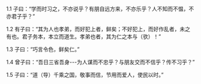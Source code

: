 1.1 子曰：“学而时习之，不亦说乎？有朋自远方来，不亦乐乎？人不知而不愠，不亦君子乎？”

1.2 有子曰：“其为人也孝弟，而好犯上者，鲜矣；不好犯上，而好作乱者，未之有也。君子务本，本立而道生。孝弟也者，其为仁之本与（欤）！”

1.3 子曰：“巧言令色，鲜矣仁。”

1.4 曾子曰：“吾日三省吾身---为人谋而不忠乎？与朋友交而不信乎？传不习乎？”

1.5 子曰：“道（导）千乘之国，敬事而信，节用而爱人，使民以时。”
